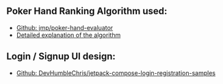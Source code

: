 ## Poker Hand Ranking Algorithm used:
- [Github: jmp/poker-hand-evaluator](https://github.com/jmp/poker-hand-evaluator)
- [Detailed explanation of the algorithm](https://joshgoestoflatiron.medium.com/july-17-evaluating-poker-hands-with-lookup-tables-and-perfect-hashing-c21e056da130)

## Login / Signup UI design:
- [Github: DevHumbleChris/jetpack-compose-login-registration-samples](https://github.com/DevHumbleChris/jetpack-compose-login-registration-samples)
